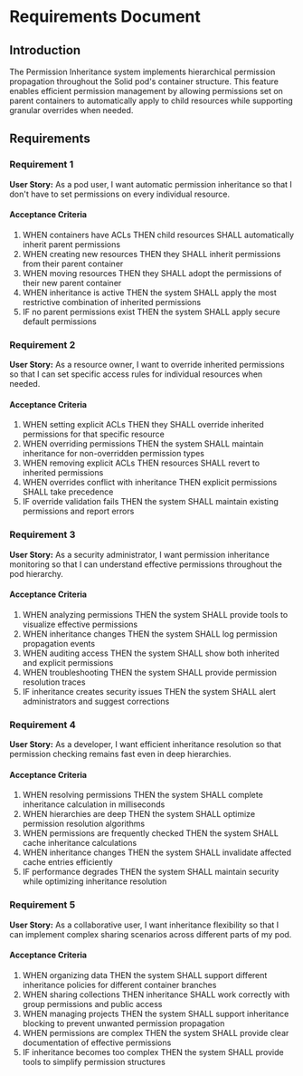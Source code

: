 # Requirements Document

## Introduction

The Permission Inheritance system implements hierarchical permission propagation throughout the Solid pod's container structure. This feature enables efficient permission management by allowing permissions set on parent containers to automatically apply to child resources while supporting granular overrides when needed.

## Requirements

### Requirement 1

**User Story:** As a pod user, I want automatic permission inheritance so that I don't have to set permissions on every individual resource.

#### Acceptance Criteria

1. WHEN containers have ACLs THEN child resources SHALL automatically inherit parent permissions
2. WHEN creating new resources THEN they SHALL inherit permissions from their parent container
3. WHEN moving resources THEN they SHALL adopt the permissions of their new parent container
4. WHEN inheritance is active THEN the system SHALL apply the most restrictive combination of inherited permissions
5. IF no parent permissions exist THEN the system SHALL apply secure default permissions

### Requirement 2

**User Story:** As a resource owner, I want to override inherited permissions so that I can set specific access rules for individual resources when needed.

#### Acceptance Criteria

1. WHEN setting explicit ACLs THEN they SHALL override inherited permissions for that specific resource
2. WHEN overriding permissions THEN the system SHALL maintain inheritance for non-overridden permission types
3. WHEN removing explicit ACLs THEN resources SHALL revert to inherited permissions
4. WHEN overrides conflict with inheritance THEN explicit permissions SHALL take precedence
5. IF override validation fails THEN the system SHALL maintain existing permissions and report errors

### Requirement 3

**User Story:** As a security administrator, I want permission inheritance monitoring so that I can understand effective permissions throughout the pod hierarchy.

#### Acceptance Criteria

1. WHEN analyzing permissions THEN the system SHALL provide tools to visualize effective permissions
2. WHEN inheritance changes THEN the system SHALL log permission propagation events
3. WHEN auditing access THEN the system SHALL show both inherited and explicit permissions
4. WHEN troubleshooting THEN the system SHALL provide permission resolution traces
5. IF inheritance creates security issues THEN the system SHALL alert administrators and suggest corrections

### Requirement 4

**User Story:** As a developer, I want efficient inheritance resolution so that permission checking remains fast even in deep hierarchies.

#### Acceptance Criteria

1. WHEN resolving permissions THEN the system SHALL complete inheritance calculation in milliseconds
2. WHEN hierarchies are deep THEN the system SHALL optimize permission resolution algorithms
3. WHEN permissions are frequently checked THEN the system SHALL cache inheritance calculations
4. WHEN inheritance changes THEN the system SHALL invalidate affected cache entries efficiently
5. IF performance degrades THEN the system SHALL maintain security while optimizing inheritance resolution

### Requirement 5

**User Story:** As a collaborative user, I want inheritance flexibility so that I can implement complex sharing scenarios across different parts of my pod.

#### Acceptance Criteria

1. WHEN organizing data THEN the system SHALL support different inheritance policies for different container branches
2. WHEN sharing collections THEN inheritance SHALL work correctly with group permissions and public access
3. WHEN managing projects THEN the system SHALL support inheritance blocking to prevent unwanted permission propagation
4. WHEN permissions are complex THEN the system SHALL provide clear documentation of effective permissions
5. IF inheritance becomes too complex THEN the system SHALL provide tools to simplify permission structures